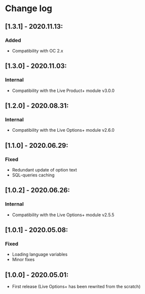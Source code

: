 # Change log

## [1.3.1] - 2020.11.13:
### Added
- Compatibility with OC 2.x

## [1.3.0] - 2020.11.03:
### Internal
- Compatibility with the Live Product+ module v3.0.0

## [1.2.0] - 2020.08.31:
### Internal
- Compatibility with the Live Options+ module v2.6.0

## [1.1.0] - 2020.06.29:
### Fixed
- Redundant update of option text
- SQL-queries caching

## [1.0.2] - 2020.06.26:
### Internal
- Compatibility with the Live Options+ module v2.5.5

## [1.0.1] - 2020.05.08:
### Fixed
- Loading language variables
- Minor fixes

## [1.0.0] - 2020.05.01:
- First release (Live Options+ has been rewrited from the scratch)
